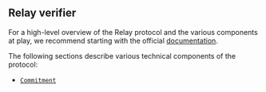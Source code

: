 ## Relay verifier

For a high-level overview of the Relay protocol and the various components at play, we recommend starting with the official [documentation](https://docs.relay.link/how-it-works/relay-protocol).

The following sections describe various technical components of the protocol:

- [`Commitment`](./docs/Commitment.md)
